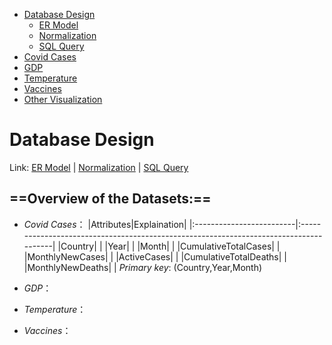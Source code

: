 <link rel="stylesheet" href="style.css">
<nav>
    <ul>
        <li><a href="#">Database Design</a>
            <ul>
                <li><a href="#">ER Model</a></li>
                <li><a href="#">Normalization</a></li>
                <li><a href="#">SQL Query</a></li>
            </ul>
        </li>
        <li><a href="#">Covid Cases</a></li>
        <li><a href="#">GDP</a></li>
        <li><a href="#">Temperature</a></li>
        <li><a href="#">Vaccines</a></li>
        <li><a href="#">Other Visualization</a></li>
    </ul>
</nav>



# Database Design
Link: [ER Model](http://baidu.com "Link to ER Model") | [Normalization](http://baidu.com "Link to Normalization") | [SQL Query](http://baidu.com "Link to SQL Query")

## ==Overview of the Datasets:==
- *Covid Cases*：
|Attributes|Explaination|
|:-------------------------|:--------------------------------------------------------------------------------------|
|Country| |
|Year| |
|Month| |
|CumulativeTotalCases| |
|MonthlyNewCases| |
|ActiveCases| |
|CumulativeTotalDeaths| |
|MonthlyNewDeaths| |
*Primary key*: (Country,Year,Month)

- *GDP*：


- *Temperature*：


- *Vaccines*：


